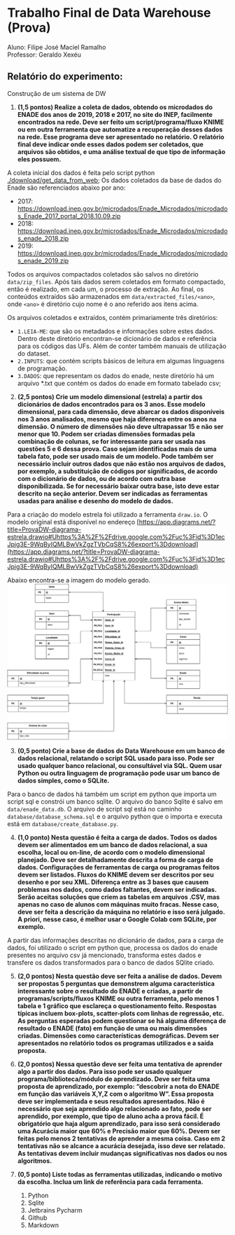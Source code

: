 # Trabalho Final de Data Warehouse (Prova)
Aluno: Filipe José Maciel Ramalho  
Professor: Geraldo Xexéu

## Relatório do experimento:
Construção de um sistema de DW 

1. **(1,5 pontos) Realize a coleta de dados, obtendo os microdados do ENADE dos anos de
2019, 2018 e 2017, no site do INEP, facilmente encontrados na rede.
Deve ser feito um script/programa/fluxo KNIME ou em outra ferramenta que automatize a recuperação desses dados na rede. Esse programa deve ser apresentado no relatório.
O relatório final deve indicar onde esses dados podem ser coletados, que arquivos são obtidos, e
uma análise textual de que tipo de informação eles possuem.**

A coleta inicial dos dados é feita pelo script python [./download/get_data_from_web](./download/get_data_from_web.py);
Os dados coletados da base de dados do Enade são referenciados abaixo por ano:

* 2017:
https://download.inep.gov.br/microdados/Enade_Microdados/microdados_Enade_2017_portal_2018.10.09.zip
* 2018:  
https://download.inep.gov.br/microdados/Enade_Microdados/microdados_enade_2018.zip
* 2019:  
https://download.inep.gov.br/microdados/Enade_Microdados/microdados_enade_2019.zip

Todos os arquivos compactados coletados são salvos no diretório `data/zip_files`.
Após tais dados serem coletados em formato compactado, então é realizado, em cada um, o processo de extração. Ao final, os conteúdos extraídos são armazenados em 
`data/extracted_files/<ano>`, onde `<ano>` é diretório cujo nome é o ano referido aos itens acima.

Os arquivos coletados e extraídos, contém primariamente três diretórios:
* `1.LEIA-ME`: que são os metadados e informações sobre estes dados. Dentro deste diretório encontran-se dicionário de dados e referência para os códigos das UFs. Além de conter também manuais de utilização do dataset.
* `2.INPUTS`: que contém scripts básicos de leitura em algumas linguagens de programação.
* `3.DADOS`: que representam os dados do enade, neste diretório há um arquivo *.txt que contém os dados do enade em formato tabelado csv; 

2. **(2,5 pontos) Crie um modelo dimensional (estrela) a partir dos dicionários de dados encontrados
para os 3 anos. Esse modelo dimensional, para cada dimensão, deve abarcar os dados disponíveis nos 3 anos analisados, mesmo que haja diferença entre os anos na dimensão.
O número de dimensões não deve ultrapassar 15 e não ser menor que 10. Podem
ser criadas dimensões formadas pela combinação de colunas, se for interessante para ser usada nas
questões 5 e 6 dessa prova. Caso sejam identificadas mais de uma tabela fato, pode ser usado mais de um modelo.
Pode também ser necessário incluir outros dados que não estão nos arquivos de dados, por exemplo,
a substituição de códigos por significados, de acordo com o dicionário de dados, ou de acordo com
outra base disponibilizada. Se for necessário baixar outra base, isto deve estar descrito na seção
anterior. Devem ser indicadas as ferramentas usadas para análise e desenho do modelo de dados.**

Para a criação do modelo estrela foi utilizado a ferramenta `draw.io`. O modelo original está disponível no endereço 
[https://app.diagrams.net/?title=ProvaDW-diagrama-estrela.drawio#Uhttps%3A%2F%2Fdrive.google.com%2Fuc%3Fid%3D1ecJpig3E-9WqByIQMLBwVkZgzTVbCqS8%26export%3Ddownload](https://app.diagrams.net/?title=ProvaDW-diagrama-estrela.drawio#Uhttps%3A%2F%2Fdrive.google.com%2Fuc%3Fid%3D1ecJpig3E-9WqByIQMLBwVkZgzTVbCqS8%26export%3Ddownload)

Abaixo encontra-se a imagem do modelo gerado.
![](./assets/modelo-db.png "Modelo")

3. **(0,5 ponto) Crie a base de dados do Data Warehouse em um banco de dados relacional, relatando
o script SQL usado para isso.
Pode ser usado qualquer banco relacional, ou consultável via SQL. Quem usar Python ou outra
linguagem de programação pode usar um banco de dados simples, como o SQLite.**

Para o banco de dados há também um script em python que importa um script sql e constrói um banco sqlite. O arquivo do banco Sqlite é salvo em `data/enade_data.db`.
O arquivo de script sql está no caminho `database/database_schema.sql` e o arquivo python que o importa e executa está em `database/create_database.py`.


4. **(1,0 ponto) Nesta questão é feita a carga de dados. Todos os dados devem ser alimentados em um
banco de dados relacional, a sua escolha, local ou on-line, de acordo com o modelo dimensional
planejado.
Deve ser detalhadamente descrita a forma de carga de dados. Configurações de ferramentas de
carga ou programas feitos devem ser listados. Fluxos do KNIME devem ser descritos por seu
desenho e por seu XML.
Diferença entre as 3 bases que causem problemas nos dados, como dados faltantes, devem ser
indicadas.
Serão aceitas soluções que criem as tabelas em arquivos .CSV, mas apenas no caso de alunos com
máquinas muito fracas. Nesse caso, deve ser feita a descrição da máquina no relatório e isso será
julgado. A priori, nesse caso, é melhor usar o Google Colab com SQLite, por exemplo.**

A partir das informações descritas no dicionário de dados, para a carga de dados, foi utilizado o script em python que, 
processa os dados do enade presentes no arquivo csv já mencionado, 
transforma estes dados e transfere os dados transformados para o banco de dados SQlite criado.

5. **(2,0 pontos) Nesta questão deve ser feita a análise de dados.
Devem ser propostas 5 perguntas que demonstrem alguma característica interessante sobre o
resultado do ENADE e criadas, a partir de programas/scripts/fluxos KNIME ou outra ferramenta,
pelo menos 1 tabela e 1 gráfico que esclareça o questionamento feito.
Respostas típicas incluem box-plots, scatter-plots com linhas de regressão, etc. As perguntas esperadas podem questionar se há alguma diferença de resultado o ENADE (fato) em função de uma
ou mais dimensões criadas. Dimensões como características demográficas.
Devem ser apresentados no relatório todos os programas utilizados e a saída proposta.**


6. **(2,0 pontos) Nessa questão deve ser feita uma tentativa de aprender algo a partir dos dados.
Para isso pode ser usado qualquer programa/biblioteca/módulo de aprendizado.
Deve ser feita uma proposta de aprendizado, por exemplo: “descobrir a nota do ENADE em função
das variáveis X,Y,Z com o algoritmo W”. Essa proposta deve ser implementada e seus resultados
apresentados. Não é necessário que seja aprendido algo relacionado ao fato, pode ser aprendido,
por exemplo, que tipo de aluno acha a prova fácil.
É obrigatório que haja algum aprendizado, para isso será considerado uma Acurácia maior que
60% e Precisão maior que 60%. Devem ser feitas pelo menos 2 tentativas de aprender a mesma
coisa. Caso em 2 tentativas não se alcance a acurácia desejada, isso deve ser relatado. As tentativas
devem incluir mudanças significativas nos dados ou nos algoritmos.**


7. **(0,5 ponto) Liste todas as ferramentas utilizadas, indicando o motivo da escolha. Inclua um link
de referência para cada ferramenta.**

   1. Python
   2. Sqlite
   3. Jetbrains Pycharm
   4. Github
   5. Markdown